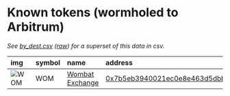 
Known tokens (wormholed to Arbitrum)
===================================
_See [by_dest.csv](by_dest.csv) ([raw](https://raw.githubusercontent.com/certusone/wormhole-token-list/main/content/by_dest.csv)) for a superset of this data in csv._

  
| img                                                                                            | symbol   | name                                                             | address                                                                                                             |   decimals | origin   | sourceAddress                                                                                                            |   sourceDecimals | markets                             | symbol   |
|:-----------------------------------------------------------------------------------------------|:---------|:-----------------------------------------------------------------|:--------------------------------------------------------------------------------------------------------------------|-----------:|:---------|:-------------------------------------------------------------------------------------------------------------------------|-----------------:|:------------------------------------|:-----------------|
| ![WOM](https://raw.githubusercontent.com/certusone/wormhole-token-list/main/assets/WOM_wh.png) | WOM      | [Wombat Exchange](http://coingecko.com/en/coins/wombat-exchange) | [0x7b5eb3940021ec0e8e463d5dbb4b7b09a89ddf96](https://arbiscan.io//token/0x7b5eb3940021ec0e8e463d5dbb4b7b09a89ddf96) |         18 | polygon  | [0xad6742a35fb341a9cc6ad674738dd8da98b94fb1](https://polygonscan.com/address/0xad6742a35fb341a9cc6ad674738dd8da98b94fb1) |               18 | [uniswap](https://app.uniswap.org/) | WOM              |
